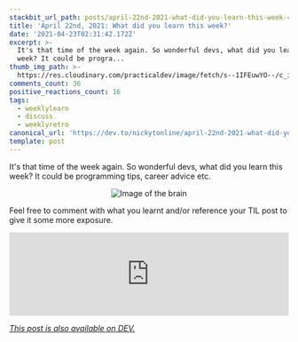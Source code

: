 ```yaml
---
stackbit_url_path: posts/april-22nd-2021-what-did-you-learn-this-week-41fk
title: 'April 22nd, 2021: What did you learn this week?'
date: '2021-04-23T02:31:42.172Z'
excerpt: >-
  It's that time of the week again. So wonderful devs, what did you learn this
  week? It could be progra...
thumb_img_path: >-
  https://res.cloudinary.com/practicaldev/image/fetch/s--1IFEuwYO--/c_imagga_scale,f_auto,fl_progressive,h_420,q_auto,w_1000/https://dev-to-uploads.s3.amazonaws.com/uploads/articles/5gw6ft1780406pyy9a57.png
comments_count: 36
positive_reactions_count: 16
tags:
  - weeklylearn
  - discuss
  - weeklyretro
canonical_url: 'https://dev.to/nickytonline/april-22nd-2021-what-did-you-learn-this-week-41fk'
template: post
---
```

It's that time of the week again. So wonderful devs, what did you learn this week? It could be programming tips, career advice etc.

<center>

![Image of the brain](https://media.giphy.com/media/ojmB7lOn3VUU8/giphy.gif)
</center>

Feel free to comment with what you learnt and/or reference your TIL post to give it some more exposure.


<iframe class="liquidTag" src="https://dev.to/embed/tag?args=todayilearned" style="border: 0; width: 100%;"></iframe>


*[This post is also available on DEV.](https://dev.to/nickytonline/april-22nd-2021-what-did-you-learn-this-week-41fk)*


<script>
const parent = document.getElementsByTagName('head')[0];
const script = document.createElement('script');
script.type = 'text/javascript';
script.src = 'https://cdnjs.cloudflare.com/ajax/libs/iframe-resizer/4.1.1/iframeResizer.min.js';
script.charset = 'utf-8';
script.onload = function() {
    window.iFrameResize({}, '.liquidTag');
};
parent.appendChild(script);
</script>    
